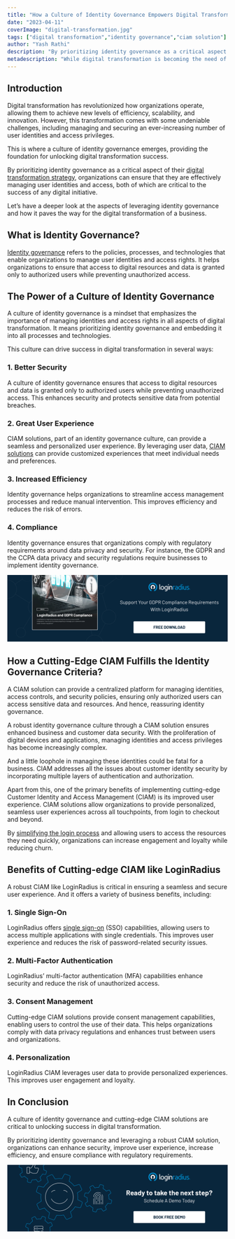```yaml
---
title: "How a Culture of Identity Governance Empowers Digital Transformation?"
date: "2023-04-11"
coverImage: "digital-transformation.jpg"
tags: ["digital transformation","identity governance","ciam solution"]
author: "Yash Rathi"
description: "By prioritizing identity governance as a critical aspect of their digital transformation strategy, organizations can ensure that they are effectively managing user identities and access, both of which are critical to the success of any digital initiative. Here’s a deeper look at the aspects of leveraging identity governance."
metadescription: "While digital transformation is becoming the need of the hour for every business, the critical role of identity governance can’t be overstated. Read more:"
---
```


## Introduction 

Digital transformation has revolutionized how organizations operate, allowing them to achieve new levels of efficiency, scalability, and innovation. However, this transformation comes with some undeniable challenges, including managing and securing an ever-increasing number of user identities and access privileges. 

This is where a culture of identity governance emerges, providing the foundation for unlocking digital transformation success. 

By prioritizing identity governance as a critical aspect of their [digital transformation strategy](https://www.loginradius.com/blog/identity/enterprise-needs-digital-business-transformation-strategy/), organizations can ensure that they are effectively managing user identities and access, both of which are critical to the success of any digital initiative.

Let’s have a deeper look at the aspects of leveraging identity governance and how it paves the way for the digital transformation of a business. 

## What is Identity Governance?

[Identity governance](https://www.loginradius.com/blog/identity/identity-governance/) refers to the policies, processes, and technologies that enable organizations to manage user identities and access rights. It  helps organizations to ensure that access to digital resources and data is granted only to authorized users while preventing unauthorized access.

## The Power of a Culture of Identity Governance

A culture of identity governance is a mindset that emphasizes the importance of managing identities and access rights in all aspects of digital transformation. It means prioritizing identity governance and embedding it into all processes and technologies. 

This culture can drive success in digital transformation in several ways:

### 1. Better Security

A culture of identity governance ensures that access to digital resources and data is granted only to authorized users while preventing unauthorized access. This enhances security and protects sensitive data from potential breaches.

### 2. Great User Experience

CIAM solutions, part of an identity governance culture, can provide a seamless and personalized user experience. By leveraging user data, [CIAM solutions](https://www.loginradius.com/blog/identity/customer-identity-and-access-management/) can provide customized experiences that meet individual needs and preferences.

### 3. Increased Efficiency

Identity governance helps organizations to streamline access management processes and reduce manual intervention. This improves efficiency and reduces the risk of errors.

### 4. Compliance

Identity governance ensures that organizations comply with regulatory requirements around data privacy and security. For instance, the GDPR and the CCPA data privacy and security regulations require businesses to implement identity governance. 

[![EB-GDPR-Comp](EB-GDPR-Comp.png)](https://www.loginradius.com/resource/loginradius-and-gdpr-compliance/)

## How a Cutting-Edge CIAM Fulfills the Identity Governance Criteria?

A CIAM solution can provide a centralized platform for managing identities, access controls, and security policies, ensuring only authorized users can access sensitive data and resources. And hence, reassuring identity governance. 

A robust identity governance culture through a CIAM solution ensures enhanced business and customer data security. With the proliferation of digital devices and applications, managing identities and access privileges has become increasingly complex. 

And a little loophole in managing these identities could be fatal for a business. CIAM addresses all the issues about customer identity security by incorporating multiple layers of authentication and authorization. 

Apart from this, one of the primary benefits of implementing cutting-edge Customer Identity and Access Management (CIAM) is its improved user experience. CIAM solutions allow organizations to provide personalized, seamless user experiences across all touchpoints, from login to checkout and beyond. 

By [simplifying the login process](https://www.loginradius.com/authentication/) and allowing users to access the resources they need quickly, organizations can increase engagement and loyalty while reducing churn.

## Benefits of Cutting-edge CIAM like LoginRadius 

A robust CIAM like LoginRadius is critical in ensuring a seamless and secure user experience. And it offers a variety of business benefits, including: 

### 1. Single Sign-On

LoginRadius offers [single sign-on](https://www.loginradius.com/single-sign-on/) (SSO) capabilities, allowing users to access multiple applications with single credentials. This improves user experience and reduces the risk of password-related security issues.

### 2. Multi-Factor Authentication

LoginRadius’ multi-factor authentication (MFA) capabilities enhance security and reduce the risk of unauthorized access.

### 3. Consent Management

Cutting-edge CIAM solutions provide consent management capabilities, enabling users to control the use of their data. This helps organizations comply with data privacy regulations and enhances trust between users and organizations.

### 4. Personalization

LoginRadius CIAM leverages user data to provide personalized experiences. This improves user engagement and loyalty.

## In Conclusion 

A culture of identity governance and cutting-edge CIAM solutions are critical to unlocking success in digital transformation. 

By prioritizing identity governance and leveraging a robust CIAM solution, organizations can enhance security, improve user experience, increase efficiency, and ensure compliance with regulatory requirements. 

[![book-a-free-demo-loginradius](../../assets/book-a-demo-loginradius.png)](https://www.loginradius.com/contact-us?utm_source=blog&utm_medium=web&utm_campaign=identity-governance-unlocks-digital-transformation)
